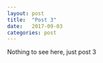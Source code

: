 ```yaml
---
layout: post
title:  "Post 3"
date:   2017-09-03
categories: post
---
```

Nothing to see here, just post 3